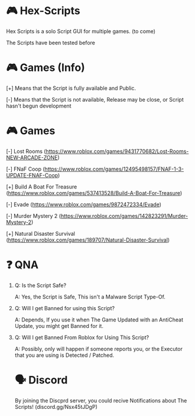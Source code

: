 # 🎮 Hex-Scripts

Hex Scripts is a solo Script GUI for multiple games. (to come)

The Scripts have been tested before

# 🎮 Games (Info)

[+] Means that the Script is fully available and Public.

[-] Means that the Script is not available, Release may be close, or Script hasn't begun development

# 🎮 Games

[-] Lost Rooms (https://www.roblox.com/games/9431770682/Lost-Rooms-NEW-ARCADE-ZONE)

[-] FNaF Coop (https://www.roblox.com/games/12495498157/FNAF-1-3-UPDATE-FNAF-Coop)

[+] Build A Boat For Treasure (https://www.roblox.com/games/537413528/Build-A-Boat-For-Treasure)

[-] Evade (https://www.roblox.com/games/9872472334/Evade)

[-] Murder Mystery 2 (https://www.roblox.com/games/142823291/Murder-Mystery-2)

[+] Natural Disaster Survival (https://www.roblox.com/games/189707/Natural-Disaster-Survival)

# ❓ QNA

1. Q: Is the Script Safe?
   
   A: Yes, the Script is Safe, This isn't a Malware Script Type-Of.

2. Q: Will I get Banned for using this Script?
   
   A: Depends, If you use it when The Game Updated with an AntiCheat Update, you might get Banned for it.

3. Q: Will I get Banned From Roblox for Using This Script?
   
   A: Possibly, only will happen if someone reports you, or the Executor that you are using is Detected / Patched.

   # 🗣️ Discord

   By joining the Discprd server, you could recive Notifications about The Scripts!
   (discord.gg/Nsx45tJDgP)

